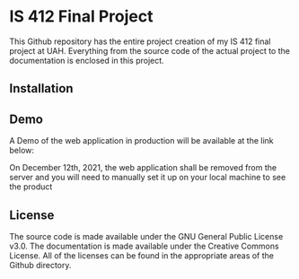 # IS 412 Final Project
This Github repository has the entire project creation of my IS 412 final project at UAH. Everything from the source code of the actual project to the documentation is enclosed in this project. 
## Installation

## Demo
A Demo of the web application in production will be available at the link below: 

On December 12th, 2021, the web application shall be removed from the server and you will need to manually set it up on your local machine to see the product

## License
The source code is made available under the GNU General Public License v3.0. 
The documentation is made available under the Creative Commons License. 
All of the licenses can be found in the appropriate areas of the Github directory. 
